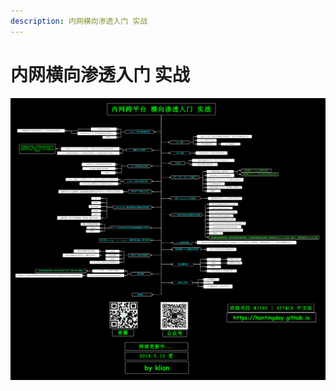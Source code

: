 ```yaml
---
description: 内网横向渗透入门 实战
---
```


# 内网横向渗透入门 实战

![内网横向渗透入门 实战](../../../.gitbook/assets/LateralMovement.png)

